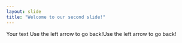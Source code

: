 ```yaml
---
layout: slide
title: "Welcome to our second slide!"
---
```

Your text
Use the left arrow to go back!Use the left arrow to go back!
